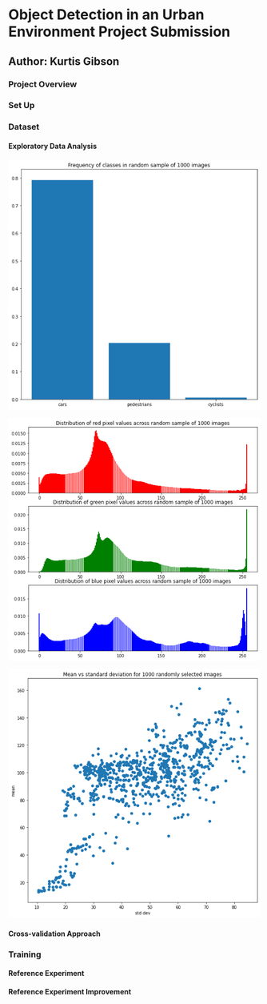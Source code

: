 # Object Detection in an Urban Environment Project Submission
## Author: Kurtis Gibson

### Project Overview

### Set Up

### Dataset

#### Exploratory Data Analysis

![Class Frequency](../images/frequency_of_classes.png)

![Pixel Distribution By Channel](../images/pixel_distribution_by_channel.png)

![Mean vs Std Dev of Pixel values](../images/mean_vs_stddev.png)

#### Cross-validation Approach

### Training

#### Reference Experiment

#### Reference Experiment Improvement


